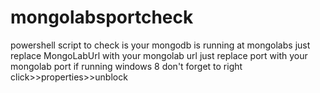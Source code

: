 # mongolabsportcheck
powershell script to check is your mongodb is running at mongolabs
just replace MongoLabUrl with your mongolab url
just replace port with your mongolab port
if running windows 8 don't forget to right click>>properties>>unblock

